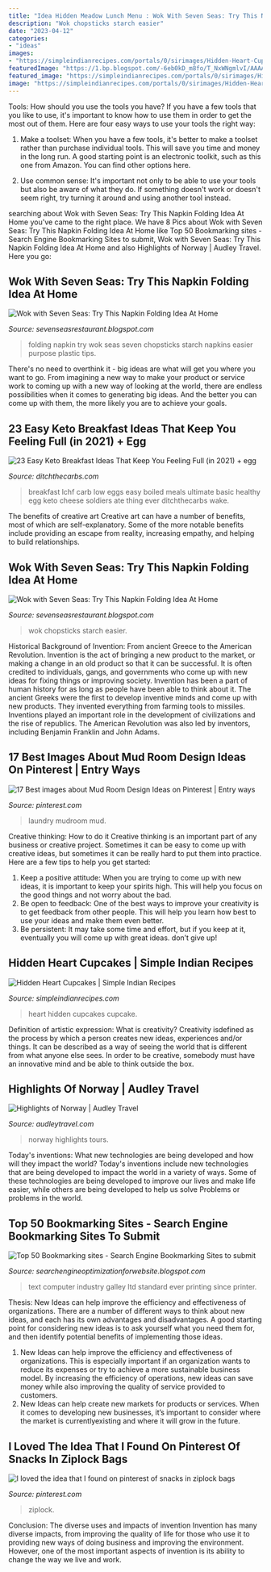 ```yaml
---
title: "Idea Hidden Meadow Lunch Menu : Wok With Seven Seas: Try This Napkin Folding Idea At Home"
description: "Wok chopsticks starch easier"
date: "2023-04-12"
categories:
- "ideas"
images:
- "https://simpleindianrecipes.com/portals/0/sirimages/Hidden-Heart-Cupcake-M.jpg"
featuredImage: "https://1.bp.blogspot.com/-6eb0kD_m8fo/T_NxWNgmlvI/AAAAAAAAA7g/ZH1oUu8OsvA/s1600/DSC_1487.JPG"
featured_image: "https://simpleindianrecipes.com/portals/0/sirimages/Hidden-Heart-Cupcake-M.jpg"
image: "https://simpleindianrecipes.com/portals/0/sirimages/Hidden-Heart-Cupcake-M.jpg"
---
```



Tools: How should you use the tools you have?
If you have a few tools that you like to use, it's important to know how to use them in order to get the most out of them. Here are four easy ways to use your tools the right way:
1) Make a toolset: When you have a few tools, it's better to make a toolset rather than purchase individual tools. This will save you time and money in the long run. A good starting point is an electronic toolkit, such as this one from Amazon. You can find other options here.

2) Use common sense: It's important not only to be able to use your tools but also be aware of what they do. If something doesn't work or doesn't seem right, try turning it around and using another tool instead.

	

		
searching about Wok with Seven Seas: Try This Napkin Folding Idea At Home you've came to the right place. We have 8 Pics about Wok with Seven Seas: Try This Napkin Folding Idea At Home like Top 50 Bookmarking sites - Search Engine Bookmarking Sites to submit, Wok with Seven Seas: Try This Napkin Folding Idea At Home and also Highlights of Norway | Audley Travel. Here you go:
		
    
## Wok With Seven Seas: Try This Napkin Folding Idea At Home

<img loading=lazy src="http://1.bp.blogspot.com/-3gYZdsWjxzo/T_NxdgrafhI/AAAAAAAAA7s/t1fjITHI1-w/s1600/DSC_1488.JPG" onerror="this.onerror=null;this.src='https://tse1.mm.bing.net/th?id=OIP.pgKSFwGlSyTBLIhX5Wh9xQHaE9&amp;pid=15.1';" alt="Wok with Seven Seas: Try This Napkin Folding Idea At Home">

_Source: sevenseasrestaurant.blogspot.com_

>folding napkin try wok seas seven chopsticks starch napkins easier purpose plastic tips. 

	

There's no need to overthink it - big ideas are what will get you where you want to go. From imagining a new way to make your product or service work to coming up with a new way of looking at the world, there are endless possibilities when it comes to generating big ideas. And the better you can come up with them, the more likely you are to achieve your goals.

    
## 23 Easy Keto Breakfast Ideas That Keep You Feeling Full (in 2021) + Egg

<img loading=lazy src="https://www.ditchthecarbs.com/wp-content/uploads/2015/09/rsz_boiled_eggs_small-300x199.jpg" onerror="this.onerror=null;this.src='https://tse1.mm.bing.net/th?id=OIP.mw8ainz-RwGbeSs6Ppo4GAAAAA&amp;pid=15.1';" alt="23 Easy Keto Breakfast Ideas That Keep You Feeling Full (in 2021) + egg">

_Source: ditchthecarbs.com_

>breakfast lchf carb low eggs easy boiled meals ultimate basic healthy egg keto cheese soldiers ate thing ever ditchthecarbs wake. 

	

The benefits of creative art
Creative art can have a number of benefits, most of which are self-explanatory. Some of the more notable benefits include providing an escape from reality, increasing empathy, and helping to build relationships.

    
## Wok With Seven Seas: Try This Napkin Folding Idea At Home

<img loading=lazy src="https://1.bp.blogspot.com/-6eb0kD_m8fo/T_NxWNgmlvI/AAAAAAAAA7g/ZH1oUu8OsvA/s1600/DSC_1487.JPG" onerror="this.onerror=null;this.src='https://tse2.mm.bing.net/th?id=OIP.duGVqr9NQd97IgabizCeegHaE9&amp;pid=15.1';" alt="Wok with Seven Seas: Try This Napkin Folding Idea At Home">

_Source: sevenseasrestaurant.blogspot.com_

>wok chopsticks starch easier. 

	

Historical Background of Invention: From ancient Greece to the American Revolution.
Invention is the act of bringing a new product to the market, or making a change in an old product so that it can be successful. It is often credited to individuals, gangs, and governments who come up with new ideas for fixing things or improving society. Invention has been a part of human history for as long as people have been able to think about it. The ancient Greeks were the first to develop inventive minds and come up with new products. They invented everything from farming tools to missiles. Inventions played an important role in the development of civilizations and the rise of republics. The American Revolution was also led by inventors, including Benjamin Franklin and John Adams.

    
## 17 Best Images About Mud Room Design Ideas On Pinterest | Entry Ways

<img loading=lazy src="https://s-media-cache-ak0.pinimg.com/736x/24/4e/40/244e4095fbbf88972d7236311f812657.jpg" onerror="this.onerror=null;this.src='https://tse3.mm.bing.net/th?id=OIP.XKtAe5Dvxgwgb4l9kDFnFAHaIc&amp;pid=15.1';" alt="17 Best images about Mud Room Design Ideas on Pinterest | Entry ways">

_Source: pinterest.com_

>laundry mudroom mud. 

	

Creative thinking: How to do it
Creative thinking is an important part of any business or creative project. Sometimes it can be easy to come up with creative ideas, but sometimes it can be really hard to put them into practice. Here are a few tips to help you get started: 
1. Keep a positive attitude: When you are trying to come up with new ideas, it is important to keep your spirits high. This will help you focus on the good things and not worry about the bad. 
2. Be open to feedback: One of the best ways to improve your creativity is to get feedback from other people. This will help you learn how best to use your ideas and make them even better. 
3. Be persistent: It may take some time and effort, but if you keep at it, eventually you will come up with great ideas. don’t give up!

    
## Hidden Heart Cupcakes | Simple Indian Recipes

<img loading=lazy src="https://simpleindianrecipes.com/portals/0/sirimages/Hidden-Heart-Cupcake-M.jpg" onerror="this.onerror=null;this.src='https://tse4.mm.bing.net/th?id=OIP.YCOK_ZGNvN-Q2jUNkT4dcAHaIw&amp;pid=15.1';" alt="Hidden Heart Cupcakes | Simple Indian Recipes">

_Source: simpleindianrecipes.com_

>heart hidden cupcakes cupcake. 

	

Definition of artistic expression: What is creativity?
Creativity isdefined as the process by which a person creates new ideas, experiences and/or things. It can be described as a way of seeing the world that is different from what anyone else sees. In order to be creative, somebody must have an innovative mind and be able to think outside the box.

    
## Highlights Of Norway | Audley Travel

<img loading=lazy src="https://cdn.audleytravel.com/700/500/79/1021854-oslo-norway.jpg" onerror="this.onerror=null;this.src='https://tse3.mm.bing.net/th?id=OIP.rAmt9FfQE3Daq6QyaLLRsAHaFS&amp;pid=15.1';" alt="Highlights of Norway | Audley Travel">

_Source: audleytravel.com_

>norway highlights tours. 

	

Today's inventions: What new technologies are being developed and how will they impact the world?
Today's inventions include new technologies that are being developed to impact the world in a variety of ways. Some of these technologies are being developed to improve our lives and make life easier, while others are being developed to help us solve Problems or problems in the world.

    
## Top 50 Bookmarking Sites - Search Engine Bookmarking Sites To Submit

<img loading=lazy src="https://2.bp.blogspot.com/_JUg9QsmKp5s/TORmfyoK4cI/AAAAAAAACCU/mJrudrzsUrY/s000/ico_rss.png" onerror="this.onerror=null;this.src='https://tse1.mm.bing.net/th?id=OIP.dP7Xm0sCKCC9nO1hOpAWGwAAAA&amp;pid=15.1';" alt="Top 50 Bookmarking sites - Search Engine Bookmarking Sites to submit">

_Source: searchengineoptimizationforwebsite.blogspot.com_

>text computer industry galley ltd standard ever printing since printer. 

	

Thesis:
New Ideas can help improve the efficiency and effectiveness of organizations.
There are a number of different ways to think about new ideas, and each has its own advantages and disadvantages. A good starting point for considering new ideas is to ask yourself what you need them for, and then identify potential benefits of implementing those ideas.
1) New Ideas can help improve the efficiency and effectiveness of organizations.  This is especially important if an organization wants to reduce its expenses or try to achieve a more sustainable business model. By increasing the efficiency of operations, new ideas can save money while also improving the quality of service provided to customers. 
2) New Ideas can help create new markets for products or services. When it comes to developing new businesses, it’s important to consider where the market is currentlyexisting and where it will grow in the future.

    
## I Loved The Idea That I Found On Pinterest Of Snacks In Ziplock Bags

<img loading=lazy src="https://i.pinimg.com/originals/d9/02/00/d902005654bc54bf49a80c543a906f49.jpg" onerror="this.onerror=null;this.src='https://tse1.mm.bing.net/th?id=OIP.mGJY5k8BelJvyJ3wt_Tx8AHaGw&amp;pid=15.1';" alt="I loved the idea that I found on pinterest of snacks in ziplock bags">

_Source: pinterest.com_

>ziplock. 

	

Conclusion: The diverse uses and impacts of invention
Invention has many diverse impacts, from improving the quality of life for those who use it to providing new ways of doing business and improving the environment. However, one of the most important aspects of invention is its ability to change the way we live and work.

